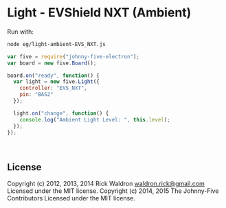 <!--remove-start-->

# Light - EVShield NXT (Ambient)

<!--remove-end-->








Run with:
```bash
node eg/light-ambient-EVS_NXT.js
```


```javascript
var five = require("johnny-five-electron");
var board = new five.Board();

board.on("ready", function() {
  var light = new five.Light({
    controller: "EVS_NXT",
    pin: "BAS2"
  });

  light.on("change", function() {
    console.log("Ambient Light Level: ", this.level);
  });
});

```








&nbsp;

<!--remove-start-->

## License
Copyright (c) 2012, 2013, 2014 Rick Waldron <waldron.rick@gmail.com>
Licensed under the MIT license.
Copyright (c) 2014, 2015 The Johnny-Five Contributors
Licensed under the MIT license.

<!--remove-end-->
